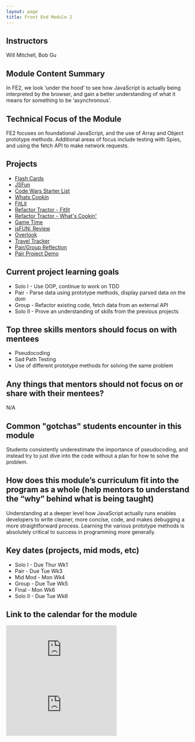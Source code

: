 ```yaml
---
layout: page
title: Front End Module 2
---
```


## Instructors

 Will Mitchell, Bob Gu

## Module Content Summary

In FE2, we look ‘under the hood’ to see how JavaScript is actually being interpreted by the browser, and gain a better understanding of what it means for something to be ‘asynchronous’.

## Technical Focus of the Module

FE2 focuses on foundational JavaScript, and the use of Array and Object prototype methods. Additional areas of focus include testing with Spies, and using the fetch API to make network requests.

## Projects

<ul class="projects">
    <li class="project"><a href="https://frontend.turing.edu/projects/flash-cards.html">Flash Cards</a></li>
    <li class="project"><a href="https://frontend.turing.edu/projects/JSFun.html">JSFun</a></li>
    <li class="project"><a href="https://frontend.turing.edu/projects/module-2/code-wars.html">Code Wars Starter List</a></li>
    <li class="project"><a href="https://frontend.turing.edu/projects/whats-cookin.html">Whats Cookin</a></li>
    <li class="project"><a href="https://frontend.turing.edu/projects/fitlit.html">FitLit</a></li>
    <li class="project"><a href="https://frontend.turing.edu/projects/module-2/refactor-tractor.html">Refactor Tractor - Fitlit</a></li>
    <li class="project"><a href="https://frontend.turing.edu/projects/module-2/refactor-tractor-wc.html">Refactor Tractor - What's Cookin'</a></li>
    <li class="project"><a href="https://frontend.turing.edu/projects/module-2/game-time.html">Game Time</a></li>
    <li class="project"><a href="https://frontend.turing.edu/projects/fun-review.html">jsFUN: Review</a></li>
    <li class="project"><a href="https://frontend.turing.edu/projects/overlook.html">Overlook</a></li>
    <li class="project"><a href="https://frontend.turing.edu/projects/travel-tracker.html">Travel Tracker</a></li>
    <li class="project"><a href="https://frontend.turing.edu/projects/module-2/group-dynamics-reflection.html">Pair/Group Reflection</a></li>
    <li class="project"><a href="https://frontend.turing.edu/projects/project-demo-pair.html">Pair Project Demo</a></li>
    <!-- <li class="project"><a href="https://github.com/turingschool-examples/react-static-comp">React-Static-Comp</a></li> -->
    <!-- <li class="project"><a href="https://frontend.turing.edu/projects/whateverly.html">Whateverly</a></li> -->
    <!-- <li class="project"><a href="https://frontend.turing.edu/projects/memoize.html">Memoize</a></li> -->
    <!-- <li class="project"><a href="https://frontend.turing.edu/projects/weathrly.html">Weathrly</a></li> -->
    <!-- <li class="project"><a href="https://frontend.turing.edu/projects/game-time.html">Game Time</a></li> -->
    <!-- <li class="project"><a href="https://frontend.turing.edu/projects/sorting-suite.html">Sorting Suite</a></li> -->
    <!-- <li class="project"><a href="https://frontend.turing.edu/projects/complete-me.html">Complete-Me</a></li> -->
    <!-- <li class="project"><a href="https://frontend.turing.edu/projects/flash-cards.html">Flash Cards</a></li> -->
    <!-- <li class="project"><a href="https://frontend.turing.edu/projects/2DoBox-Pivot">2DoBox-Pivot</a></li> -->
    <!-- <li class="project"><a href="https://frontend.turing.edu/projects/seven-weeks-of-fonts.html">Seven Weeks of Fonts</a></li> -->
    <!-- <li class="project"><a href="https://frontend.turing.edu/projects/style-guide-challenges.html">Style Guide Challenges</a></li> -->
    <!-- <li class="project"><a href="https://frontend.turing.edu/projects/tier-one.html">Tier One Projects</a></li> -->
    <!-- <li class="project"><a href="https://frontend.turing.edu/projects/bird-feeder-1.html">Mini-Project: Bird Feeder 1.0</a></li> -->
    <!-- <li class="project"><a href="https://frontend.turing.edu/projects/fire-bae.html">Fire-Bae Projects</a></li> -->
    <!-- <li class="project"><a href="https://frontend.turing.edu/projects/number-guesser-in-react.html">Number Guesser in React</a></li> -->
    <!-- <li class="project"><a href="https://frontend.turing.edu/projects/shoot-the-breeze.html">Shoot the Breeze</a></li> -->
  </ul>

## Current project learning goals

* Solo I - Use OOP, continue to work on TDD
* Pair - Parse data using prototype methods, display parsed data on the dom
* Group - Refactor existing code, fetch data from an external API
* Solo II - Prove an understanding of skills from the previous projects

## Top three skills mentors should focus on with mentees

* Pseudocoding
* Sad Path Testing
* Use of different prototype methods for solving the same problem

## Any things that mentors should __not__ focus on or share with their mentees?

N/A

## Common "gotchas" students encounter in this module

Students consistently underestimate the importance of pseudocoding, and instead try to just dive into the code without a plan for how to solve the problem.

## How does this module’s curriculum fit into the program as a whole __(help mentors to understand the “why” behind what is being taught)__

Understanding at a deeper level how JavaScript actually runs enables developers to write cleaner, more concise, code, and makes debugging a more straightforward process. Learning the various prototype methods is absolutely critical to success in programming more generally.

## Key dates (projects, mid mods, etc)

* Solo I - Due Thur Wk1
* Pair - Due Tue Wk3
* Mid Mod - Mon Wk4
* Group - Due Tue Wk5
* Final - Mon Wk6
* Solo II - Due Tue Wk6

## Link to the calendar for the module

<section class="module-content" data-module="2">
  <div class="responsive-iframe-container">
    <div class='tablet'>
      <iframe src="https://calendar.google.com/calendar/embed?showTitle=0&amp;showPrint=0&amp;showCalendars=0&amp;mode=AGENDA&amp;height=400&amp;wkst=1&amp;bgcolor=%23FFFFFF&amp;src=casimircreative.com_cjiffoqvtajq43n5mn290cp744%40group.calendar.google.com&amp;color=%230F4B38&amp;ctz=America%2FDenver"
        style="border-width:0" frameborder="0" scrolling="no"></iframe>
    </div>
    <div class='desktop'>
      <iframe src="https://calendar.google.com/calendar/embed?showTitle=0&amp;showNav=1&amp;showDate=0&amp;showPrint=0&amp;showTabs=0&amp;showCalendars=0&amp;showTz=0&amp;mode=WEEK&amp;height=400&amp;wkst=1&amp;bgcolor=%23FFFFFF&amp;src=casimircreative.com_cjiffoqvtajq43n5mn290cp744%40group.calendar.google.com&amp;color=%230F4B38&amp;ctz=America%2FDenver"
        style="border-width:0" frameborder="0" scrolling="no"></iframe>
    </div>
  </div>
</section>
